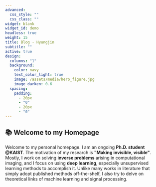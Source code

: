 ```yaml
---
advanced:
  css_style: ""
  css_class: ""
widget: blank
widget_id: demo
headless: true
weight: 15
title: Blog - Hyungjin
subtitle: ""
active: true
design:
  columns: "1"
  background:
    color: navy
    text_color_light: true
    image: /assets/media/hero_figure.jpg
    image_darken: 0.6
  spacing:
    padding:
      - 20px
      - "0"
      - 20px
      - "0"
---
```


## 📚 Welcome to my Homepage

Welcome to my personal homepage. I am an ongoing **Ph.D. student @KAIST**. The motivation of my research is **"Making invisible, visible"**. Mostly, I work on solving **inverse problems** arising in computational imaging, and I focus on using **deep learning**, especially unsupervised learning methods to accomplish it. Unlike many works in literature that simply adopt published methods off-the-shelf, I also try to delve on theoretical links of machine learning and signal processing.

<!---
## Crowd-funded open-source software

To help us develop this template and software sustainably under the MIT license, we ask all individuals and businesses that use it to help support its ongoing maintenance and development via sponsorship.

### [❤️ Click here to unlock rewards with sponsorship](https://wowchemy.com/plans/)

## You're looking at a Wowchemy _widget_

{{% callout note %}}
This homepage section is an example of adding [elements](https://sourcethemes.com/academic/docs/writing-markdown-latex/) to the [*Blank* widget](https://sourcethemes.com/academic/docs/widgets/).

Backgrounds can be applied to any section. Here, the *background* option is set give a *color gradient*.

**To remove this section, delete `content/home/demo.md`.**
{{% /callout %}}

## Get inspired

[Check out the Markdown files](https://github.com/wowchemy/starter-academic/tree/master/exampleSite) which power the [Academic Demo](https://academic-demo.netlify.app), or [view the showcase](https://wowchemy.com/user-stories/).
--->
